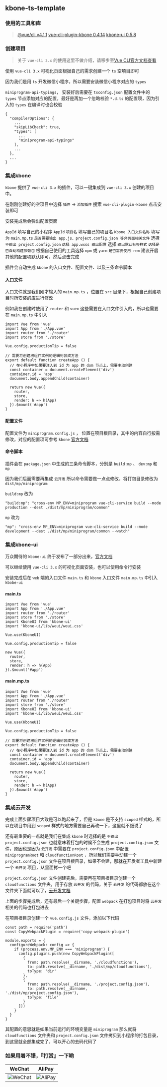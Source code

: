 ## kbone-ts-template

### 使用的工具和库

>[@vue/cli   v4.1.1](https://cli.vuejs.org/)
[vue-cli-plugin-kbone   0.4.14](https://www.npmjs.com/package/vue-cli-plugin-kbone)
[kbone-ui   0.5.8](https://www.npmjs.com/package/kbone-ui)

### 创建项目

> 关于 `vue-cli 3.x` 的使用这里不做介绍，请移步至[Vue CLI官方文档查看](https://cli.vuejs.org/)

使用 `vue-cli 3.x` 可视化页面根据自己的需求创建一个 `ts` 空项目即可

因为我们是用 `ts` 开发微信小程序，所以需要安装微信小程序对应的 `types` 

`miniprogram-api-typings`， 安装好后需要在 `tsconfig.json` 配置文件中的 `types` 节点添加对应的配置，最好是再加一个忽略校验 `*.d.ts` 的配置项，因为引入的 `types` 在编译时也会校验

```
{
  "compilerOptions": {
    ...
    "skipLibCheck": true,
    "types": [
      ...
      "miniprogram-api-typings"
    ],
    ...
  },
  ...
}
```

### 集成kbone

`kbone` 提供了 `vue-cli 3.x` 的插件，可以一键集成到 `vue-cli 3.x` 创建的项目中。

在刚刚创建好的空项目中选择 `插件` -> `添加插件` 搜索 `vue-cli-plugin-kbone` 点击安装即可

安装完成后会弹出配置页面

`AppId`  填写自己的小程序 `AppId`
`项目名` 填写自己的项目名
`Kbone 入口文件名称` 填写为 `main.mp.ts`
`是否需要输出 app.js、project.config.json 等非页面相关文件` 选择 `不输出 project.config.json`
`选择 app.wxss 输出配置` 选择 `输出默认标签样式`
`选择是否自动构建依赖包` 根据自己使用的工具选择 `npm` 或 `yarn`
`是否需要使用 rem` 建议开启
其他的配置项默认即可，然后点击完成

插件会自动生成 `kbone` 的入口文件、配置文件、以及三条命令脚本

#### 入口文件

入口文件就是我们刚才输入的 `main.mp.ts` ，位置在 `src` 目录下，根据自己创建项目时所安装的库进行修改

例如我在创建时使用了 `router` 和 `vuex` 这些需要在入口文件引入的，所以也需要在 `main.mp.ts`  中引入

```
import Vue from 'vue'
import App from './App.vue'
import router from './router'
import store from './store'

Vue.config.productionTip = false

// 需要将创建根组件实例的逻辑封装成方法
export default function createApp () {
  // 在小程序中如果要注入到 id 为 app 的 dom 节点上，需要主动创建
  const container = document.createElement('div')
  container.id = 'app'
  document.body.appendChild(container)

  return new Vue({
    router,
    store,
    render: h => h(App)
  }).$mount('#app')
}
```

#### 配置文件

配置文件为 `miniprogram.config.js` ， 位置在项目根目录，其中的内容自行按需修改，对应的配置项可参考 `kbone` [官方文档](https://wechat-miniprogram.github.io/kbone/docs/)

#### 命令脚本

插件会在 `package.json` 中生成的三条命令脚本，分别是 `build:mp` 、 `dev:mp` 和 `mp`

因为我们后面需要再集成 `云开发` 所以命令需要做一点点修改，将打包目录修改为 `dist/mp/miniprogram`

`build:mp` 改为
```
"build:mp": "cross-env MP_ENV=miniprogram vue-cli-service build --mode production --dest ./dist/mp/miniprogram/common"
```

`mp` 改为
```
"mp": "cross-env MP_ENV=miniprogram vue-cli-service build --mode development --dest ./dist/mp/miniprogram/common --watch"
```

### 集成kbone-ui

万众期待的 `kbone-ui` 终于发布了一部分出来，[官方文档](https://wechat-miniprogram.github.io/kbone/docs/ui/intro/)

可以继续使用 `vue-cli 3.x` 的可视化页面安装，也可以使用命令行安装

安装完成后在 `web` 端的入口文件 `main.ts` 和 `kbone` 入口文件 `main.mp.ts` 中引入 `kbobe-ui`

#### main.ts

```
import Vue from 'vue'
import App from './App.vue'
import router from './router'
import store from './store'
import KboneUI from 'kbone-ui'
import 'kbone-ui/lib/weui/weui.css'

Vue.use(KboneUI)

Vue.config.productionTip = false

new Vue({
  router,
  store,
  render: h => h(App)
}).$mount('#app')
```

#### main.mp.ts

```
import Vue from 'vue'
import App from './App.vue'
import router from './router'
import store from './store'
import KboneUI from 'kbone-ui'
import 'kbone-ui/lib/weui/weui.css'

Vue.use(KboneUI)

Vue.config.productionTip = false

// 需要将创建根组件实例的逻辑封装成方法
export default function createApp () {
  // 在小程序中如果要注入到 id 为 app 的 dom 节点上，需要主动创建
  const container = document.createElement('div')
  container.id = 'app'
  document.body.appendChild(container)

  return new Vue({
    router,
    store,
    render: h => h(App)
  }).$mount('#app')
}
```

### 集成云开发

完成上面步骤项目大致是可以跑起来了，但是 `kbone` 是不支持 `scoped` 样式的，所以在项目中用到 `scoped` 样式的地方需要自己再改一下，这里就不细说了

还有最重要的一点就是我们在集成 `kbone` 时选择的是 `不输出 project.config.json` 也就意味着打包的时候不会生成 `project.config.json` 文件，原因也是因为 `云开发` 中需要在 `project.config.json` 中配置 `miniprogramRoot` 和 `cloudfunctionRoot` ，所以我们需要手动建一个 `project.config.json` 文件在项目根目录，如果不会建，那就在开发者工具中新建一个 `云开发` 项目，从里面拷一个吧

`project.config.json` 文件创建完后，需要再在项目根目录创建一个 `cloudfunctions` 文件夹，用于存放 `云开发` 的代码，关于 `云开发` 的代码都放在这个文件夹下面就可以了，[云开发文档](https://developers.weixin.qq.com/miniprogram/dev/wxcloud/basis/getting-started.html)

上面的步骤完成后，还有最后一个关键步骤，配置 `webpack` 在打包项目时将 `云开发` 相关的代码也打包进去

在项目根目录创建一个 `vue.config.js` 文件，添加以下代码

```
const path = require('path')
const CopyWebpackPlugin = require('copy-webpack-plugin')

module.exports = {
  configureWebpack: config => {
    if (process.env.MP_ENV === 'miniprogram') {
      config.plugins.push(new CopyWebpackPlugin([
        {
          from: path.resolve(__dirname, './cloudfunctions'),
          to: path.resolve(__dirname, './dist/mp/cloudfunctions'),
          toType: 'dir'
        },
        {
          from: path.resolve(__dirname, './project.config.json'),
          to: path.resolve(__dirname, './dist/mp/project.config.json'),
          toType: 'file'
        }
      ]))
    }
  }
}
```

其配置的意思就是如果当前运行的环境变量是 `miniprogram` 那么就将 `cloudfunctions` 文件夹和 `project.config.json` 文件拷贝到小程序的打包目录，到这里就全部集成完了，可以开心的去码代码了

### 如果用着不错，『打赏』一下哟

|WeChat|AliPay|
|:-:|:-:|
|![WeChat](https://static.h5open.com/github/wechat.jpg)|![AliPay](https://static.h5open.com/github/alipay.jpg)|

